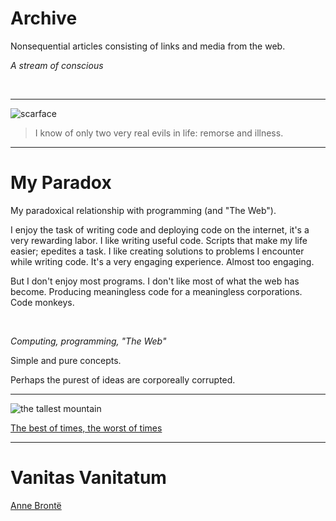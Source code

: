 # Archive

Nonsequential articles consisting of links and media from the web.

*A stream of conscious*

<br>

---

![scarface](images/montana.jpeg)

> I know of only two very real evils in life: remorse and illness.

---

# My Paradox

My paradoxical relationship with programming (and "The Web").

I enjoy the task of writing code and deploying code on the internet, it's a very rewarding labor. I like writing useful code. Scripts that make my life easier; epedites a task. I like creating solutions to problems I encounter while writing code. It's a very engaging experience. Almost too engaging.

But I don't enjoy most programs. I don't like most of what the web has become. Producing meaningless code for a meaningless corporations. Code monkeys.

<br>

*Computing, programming, "The Web"*

Simple and pure concepts.

Perhaps the purest of ideas are corporeally corrupted.

---

![the tallest mountain](images/sisyphus.gif)

[The best of times, the worst of times](https://www.youtube.com/watch?v=qdBJ1X33rXM)

---

# Vanitas Vanitatum

[Anne Brontë ](http://digital.library.upenn.edu/women/bronte/poems/pba-vanitas.html)